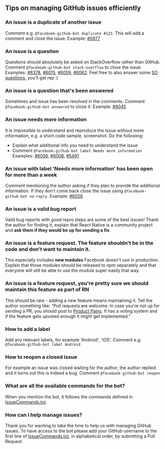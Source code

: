 ## Tips on managing GitHub issues efficiently

### An issue is a duplicate of another issue
Comment e.g. `@facebook-github-bot duplicate #123`. This will add a comment and close the issue.
Example: [#5977](https://github.com/facebook/react-native/issues/5977)

### An issue is a question
Questions should absolutely be asked on StackOverflow rather than GitHub.
Comment `@facebook-github-bot stack-overflow` to close the issue.
Examples: [#6378](https://github.com/facebook/react-native/issues/6378), [#6015](https://github.com/facebook/react-native/issues/6015), [#6059](https://github.com/facebook/react-native/issues/6059), [#6062](https://github.com/facebook/react-native/issues/6062).
Feel free to also answer some [SO questions](stackoverflow.com/questions/tagged/react-native), you'll get rep :)

### An issue is a question that's been answered
Sometimes and issue has been resolved in the comments.
Comment `@facebook-github-bot answered` to close it.
Example: [#6045](https://github.com/facebook/react-native/issues/6045)

### An issue needs more information
It is impossible to understand and reproduce the issue without more information, e.g. a short code sample, screenshot.
Do the following:
- Explain what additional info you need to understand the issue
- Comment `@facebook-github-bot label Needs more information`
Examples: [#6056](https://github.com/facebook/react-native/issues/6056), [#6008](https://github.com/facebook/react-native/issues/6008), [#5491](https://github.com/facebook/react-native/issues/5491)

### An issue with label 'Needs more information' has been open for more than a week
Comment mentioning the author asking if they plan to provide the additional information. If they don't come back close the issue using `@facebook-github-bot no-reply`.
Example: [#6056](https://github.com/facebook/react-native/issues/6056)

### An issue is a valid bug report
Valid bug reports with good repro steps are some of the best issues! Thank the author for finding it, explain that React Native is a community project and **ask them if they would be up for sending a fix**.

### An issue is a feature request. The feature shouldn't be in the code and don't want to maintain it.
This especially includes **new modules** Facebook doesn't use in production. Explain that those modules should be released to npm separately and that everyone will still be able to use the module super easily that way.

### An issue is a feature request, you're pretty sure we should maintain this feature as part of RN
This should be rare - adding a new feature means maintaining it.
Tell the author something like: "Pull requests are welcome. In case you're not up for sending a PR, you should post to [Product Pains](https://productpains.com/product/react-native/?tab=top). It has a voting system and if the feature gets upvoted enough it might get implemented."

### How to add a label
Add any relevant labels, for example 'Android', 'iOS'.
Comment e.g. `@facebook-github-bot label Android`

### How to reopen a closed issue
For example an issue was closed waiting for the author, the author replied and it turns out this is indeed a bug.
Comment `@facebook-github-bot reopen`

### What are all the available commands for the bot?
When you mention the bot, it follows the commands defined in [IssueCommands.txt](https://github.com/facebook/react-native/blob/master/bots/IssueCommands.txt).

### How can I help manage issues?
Thank you for wanting to take the time to help us with managing GitHub issues. To have access to the bot please add your GitHub username to the first line of  [IssueCommands.txt](https://github.com/facebook/react-native/blob/master/bots/IssueCommands.txt), in alphabetical order, by submitting a Pull Request.
